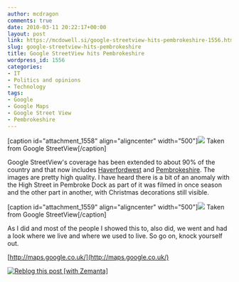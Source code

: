 ```yaml
---
author: mcdragon
comments: true
date: 2010-03-11 20:22:17+00:00
layout: post
link: https://mcdowell.si/google-streetview-hits-pembrokeshire-1556.html
slug: google-streetview-hits-pembrokeshire
title: Google StreetView hits Pembrokeshire
wordpress_id: 1556
categories:
- IT
- Politics and opinions
- Technology
tags:
- Google
- Google Maps
- Google Street View
- Pembrokeshire
---
```


[caption id="attachment_1558" align="aligncenter" width="500"][![](https://mcdowell.si/wp-content/uploads/2010/03/hwest_on_gstreetview1-1.png)](https://mcdowell.si/wp-content/uploads/2010/03/hwest_on_gstreetview1.png) Taken from Google StreetView[/caption]

Google StreetView's coverage has been extended to about 90% of the country and that now includes [Haverfordwest](http://en.wikipedia.org/wiki/Haverfordwest) and [Pembrokeshire](http://en.wikipedia.org/wiki/Pembrokeshire). The images are pretty high quality. I have heard there is a bit of an anomaly with the High Street in Pembroke Dock as part of it was filmed in once season and the other part in another, with Christmas decorations still visible.

[caption id="attachment_1559" align="aligncenter" width="500"][![](https://mcdowell.si/wp-content/uploads/2010/03/pembs_on_gstreetview1-1.png)](https://mcdowell.si/wp-content/uploads/2010/03/pembs_on_gstreetview1.png) Taken from Google StreetView[/caption]

As I did and most of the people I showed this to, also did, we went and had a look where we live and where we used to live. So go on, knock yourself out.

[http://maps.google.co.uk/](http://maps.google.co.uk/)


[![Reblog this post [with Zemanta]](http://img.zemanta.com/reblog_e.png?x-id=3246530a-0c40-4f97-ac7f-e4fce678ae42)](http://reblog.zemanta.com/zemified/3246530a-0c40-4f97-ac7f-e4fce678ae42/)

